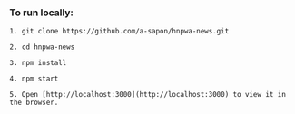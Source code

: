 ### To run locally:

```shell
1. git clone https://github.com/a-sapon/hnpwa-news.git
```

```shell
2. cd hnpwa-news
```

```shell
3. npm install
```

```shell
4. npm start
```

```shell
5. Open [http://localhost:3000](http://localhost:3000) to view it in the browser.
```